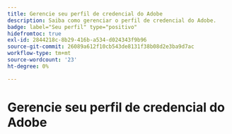 ```yaml
---
title: Gerencie seu perfil de credencial do Adobe
description: Saiba como gerenciar o perfil de credencial do Adobe.
badge: label="Seu perfil" type="positivo"
hidefromtoc: true
exl-id: 2844218c-8b29-416b-a534-d024343f9b96
source-git-commit: 26089a612f10cb543de8131f38b08d2e3ba9d7ac
workflow-type: tm+mt
source-wordcount: '23'
ht-degree: 0%

---
```


# Gerencie seu perfil de credencial do Adobe
